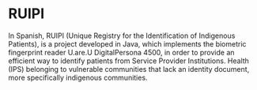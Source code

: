 # RUIPI
In Spanish, RUIPI (Unique Registry for the Identification of Indigenous Patients), is a project developed in Java, which implements the biometric fingerprint reader U.are.U DigitalPersona 4500, in order to provide an efficient way to identify patients from Service Provider Institutions. Health (IPS) belonging to vulnerable communities that lack an identity document, more specifically indigenous communities.

